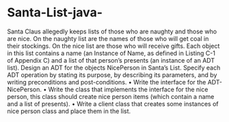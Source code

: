 # Santa-List-java-
Santa Claus allegedly keeps lists of those who are naughty and those who are nice.   On the naughty list are the names of those who will get coal in their stockings.  On the nice list are those who will receive gifts.  Each object in this list contains a name (an Instance of Name, as defined in Listing C-1 of Appendix C) and a list of that person’s presents (an instance of an ADT list).
Design an ADT for the objects NicePerson in Santa’s List.  Specify each ADT operation by stating its purpose, by describing its parameters, and by writing preconditions and post-conditions.
•    Write the interface for the ADT- NicePerson.
•    Write the class that implements the interface for the nice person, this class should create nice person items (which contain a name and a list of presents).
•    Write a client class that creates some instances of nice person class and place them in the list.
